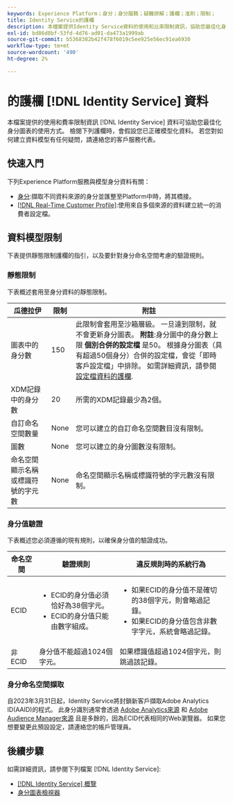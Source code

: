 ```yaml
---
keywords: Experience Platform；身分；身分服務；疑難排解；護欄；准則；限制；
title: Identity Service的護欄
description: 本檔案提供Identity Service資料的使用和比率限制資訊，協助您最佳化身分圖表的使用。
exl-id: bd86d8bf-53fd-4d76-ad01-da473a1999ab
source-git-commit: b5368382b42f478f6019c5ee925e56ec91ea6930
workflow-type: tm+mt
source-wordcount: '490'
ht-degree: 2%

---
```


# 的護欄 [!DNL Identity Service] 資料

本檔案提供的使用和費率限制資訊 [!DNL Identity Service] 資料可協助您最佳化身分圖表的使用方式。 檢閱下列護欄時，會假設您已正確模型化資料。 若您對如何建立資料模型有任何疑問，請連絡您的客戶服務代表。

## 快速入門

下列Experience Platform服務與模型身分資料有關：

* [身分](home.md):擷取不同資料來源的身分並匯整至Platform中時，將其橋接。
* [[!DNL Real-Time Customer Profile]](../profile/home.md):使用來自多個來源的資料建立統一的消費者設定檔。

## 資料模型限制

下表提供靜態限制護欄的指引，以及要針對身分命名空間考慮的驗證規則。

### 靜態限制

下表概述套用至身分資料的靜態限制。

| 瓜德拉伊 | 限制 | 附註 |
| --- | --- | --- |
| 圖表中的身分數 | 150 | 此限制會套用至沙箱層級。 一旦達到限制，就不會更新身分圖表。 **附註**:身分圖中的身分數上限 **個別合併的設定檔** 是50。 根據身分圖表（具有超過50個身分）合併的設定檔，會從「即時客戶設定檔」中排除。 如需詳細資訊，請參閱 [設定檔資料的護欄](../profile/guardrails.md). |
| XDM記錄中的身分數 | 20 | 所需的XDM記錄最少為2個。 |
| 自訂命名空間數量 | None | 您可以建立的自訂命名空間數目沒有限制。 |
| 圖數 | None | 您可以建立的身分圖數沒有限制。 |
| 命名空間顯示名稱或標識符號的字元數 | None | 命名空間顯示名稱或標識符號的字元數沒有限制。 |

### 身分值驗證

下表概述您必須遵循的現有規則，以確保身分值的驗證成功。

| 命名空間 | 驗證規則 | 違反規則時的系統行為 |
| --- | --- | --- |
| ECID | <ul><li>ECID的身分值必須恰好為38個字元。</li><li>ECID的身分值只能由數字組成。</li></ul> | <ul><li>如果ECID的身分值不是確切的38個字元，則會略過記錄。</li><li>如果ECID的身分值包含非數字字元，系統會略過記錄。</li></ul> |
| 非ECID | 身分值不能超過1024個字元。 | 如果標識值超過1024個字元，則跳過該記錄。 |

### 身分命名空間擷取

自2023年3月31日起，Identity Service將封鎖新客戶擷取Adobe Analytics ID(AAID)的程式。 此身分識別通常會透過 [Adobe Analytics來源](../sources/connectors/adobe-applications/analytics.md) 和 [Adobe Audience Manager來源](../sources//connectors/adobe-applications/audience-manager.md) 且是多餘的，因為ECID代表相同的Web瀏覽器。 如果您想要變更此預設設定，請連絡您的帳戶管理員。

## 後續步驟

如需詳細資訊，請參閱下列檔案 [!DNL Identity Service]:

* [[!DNL Identity Service] 概覽](home.md)
* [身分圖表檢視器](ui/identity-graph-viewer.md)
